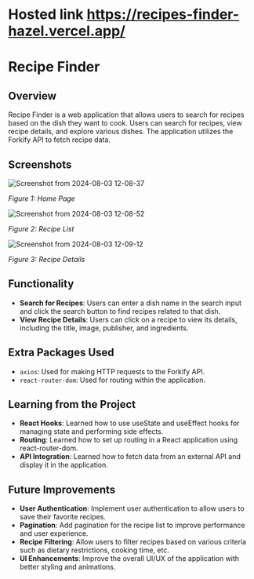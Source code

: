 # Hosted link https://recipes-finder-hazel.vercel.app/
# Recipe Finder

## Overview
Recipe Finder is a web application that allows users to search for recipes based on the dish they want to cook. Users can search for recipes, view recipe details, and explore various dishes. The application utilizes the Forkify API to fetch recipe data.

## Screenshots
![Screenshot from 2024-08-03 12-08-37](https://github.com/user-attachments/assets/98020765-c62d-4b4c-a612-b8c27ddc53af)



*Figure 1: Home Page*

![Screenshot from 2024-08-03 12-08-52](https://github.com/user-attachments/assets/2a84ee4c-1c8e-44c4-a678-1bf77cb6eb40)


*Figure 2: Recipe List*

![Screenshot from 2024-08-03 12-09-12](https://github.com/user-attachments/assets/f8283a0a-8b16-4fbf-acdb-77a6b723fac9)



*Figure 3: Recipe Details*

## Functionality
- **Search for Recipes**: Users can enter a dish name in the search input and click the search button to find recipes related to that dish.
- **View Recipe Details**: Users can click on a recipe to view its details, including the title, image, publisher, and ingredients.

## Extra Packages Used
- `axios`: Used for making HTTP requests to the Forkify API.
- `react-router-dom`: Used for routing within the application.

## Learning from the Project
- **React Hooks**: Learned how to use useState and useEffect hooks for managing state and performing side effects.
- **Routing**: Learned how to set up routing in a React application using react-router-dom.
- **API Integration**: Learned how to fetch data from an external API and display it in the application.

## Future Improvements
- **User Authentication**: Implement user authentication to allow users to save their favorite recipes.
- **Pagination**: Add pagination for the recipe list to improve performance and user experience.
- **Recipe Filtering**: Allow users to filter recipes based on various criteria such as dietary restrictions, cooking time, etc.
- **UI Enhancements**: Improve the overall UI/UX of the application with better styling and animations.

